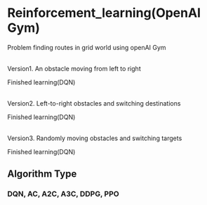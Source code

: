 # Reinforcement_learning(OpenAI Gym)
Problem finding routes in grid world using openAI Gym<br/>

<br/>Version1. An obstacle moving from left to right <br/>

Finished learning(DQN)<br/>

<br/>Version2. Left-to-right obstacles and switching destinations<br/>

Finished learning(DQN)<br/>

<br/>Version3. Randomly moving obstacles and switching targets<br/>

Finished learning(DQN)<br/>

## Algorithm Type
### DQN, AC, A2C, A3C, DDPG, PPO<br/>
